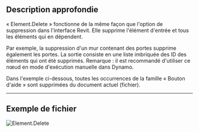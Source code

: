 ## Description approfondie
« Element.Delete » fonctionne de la même façon que l'option de suppression dans l'interface Revit. Elle supprime l'élément d'entrée et tous les éléments qui en dépendent.

Par exemple, la suppression d'un mur contenant des portes supprime également les portes. La sortie consiste en une liste imbriquée des ID des éléments qui ont été supprimés. Remarque : il est recommandé d'utiliser ce nœud en mode d'exécution manuelle dans Dynamo.

Dans l'exemple ci-dessous, toutes les occurrences de la famille « Bouton d'aide » sont supprimées du document actuel (fichier).
___
## Exemple de fichier

![Element.Delete](./Revit.Elements.Element.Delete_img.jpg)
